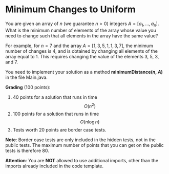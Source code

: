 # Minimum Changes to Uniform

You are given an array of $n$ (we guarantee $n > 0$) integers $A=[a_1,…,a_n]$. What is the minimum number of elements of the array whose value you need to change such that all elements in the array have the same value?

For example, for $n=7$ and the array $A=[1, 3, 5, 1, 1, 3, 7]$, the minimum number of changes is $4$, and is obtained by changing all elements of the array equal to $1$. This requires changing the value of the elements $3$, $5$, $3$, and $7$.

You need to implement your solution as a method **minimumDistance($n$, $A$)** in the file Main.java.

**Grading** (100 points):
1. $40$ points for a solution that runs in time $$O(n^2)$$
2. $100$ points for a solution that runs in time $$O(n \log n)$$
3. Tests worth $20$ points are border case tests. 

**Note**: Border case tests are only included in the hidden tests, not in the public tests. The maximum number of points that you can get on the public tests is therefore $80$.

**Attention**: You are **NOT** allowed to use additional imports, other than the imports already included in the code template.
